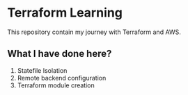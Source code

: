 # Terraform Learning
This repository contain my journey with Terraform and AWS.

## What I have done here?
1. Statefile Isolation
2. Remote backend configuration
3. Terraform module creation
